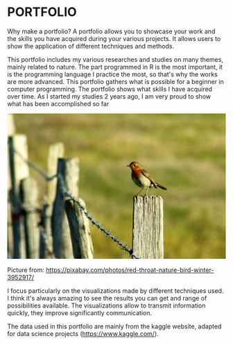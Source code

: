 # PORTFOLIO

Why make a portfolio? 
A portfolio allows you to showcase your work and the skills you have acquired during your various projects. It allows users to show the application of different techniques and methods. 

This portfolio includes my various researches and studies on many themes, mainly related to nature. The part programmed in R is the most important, it is the programming language I practice the most, so that's why the works are more advanced.
This portfolio gathers what is possible for a beginner in computer programming. The portfolio shows what skills I have acquired over time. As I started my studies 2 years ago, I am very proud to show what has been accomplished so far


![README](pictures/bird.png)

Picture from: https://pixabay.com/photos/red-throat-nature-bird-winter-3952917/

I focus particularly on the visualizations made by different techniques used. I think it's always amazing to see the results you can get and range of possibilities available. The visualizations allow to transmit information quickly, they improve significantly communication.

The data used in this portfolio are mainly from the kaggle website, adapted for data science projects (https://www.kaggle.com/). 
